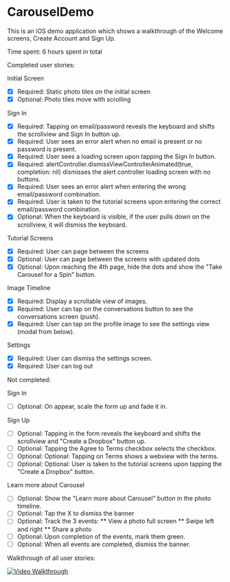 # CarouselDemo

This is an iOS demo application which shows a walkthrough of the Welcome screens, Create Account and Sign Up.

Time spent: 6 hours spent in total

Completed user stories:

Initial Screen
* [x] Required: Static photo tiles on the initial screen
* [x] Optional: Photo tiles move with scrolling

Sign In
* [x] Required: Tapping on email/password reveals the keyboard and shifts the scrollview and Sign In button up.
* [x] Required: User sees an error alert when no email is present or no password is present.
* [x] Required: User sees a loading screen upon tapping the Sign In button.
* [x] Required: alertController.dismissViewControllerAnimated(true, completion: nil) dismisses the alert controller loading screen with no buttons.
* [x] Required: User sees an error alert when entering the wrong email/password combination.
* [x] Required: User is taken to the tutorial screens upon entering the correct email/password combination.
* [x] Optional: When the keyboard is visible, if the user pulls down on the scrollview, it will dismiss the keyboard.

Tutorial Screens
* [x] Required: User can page between the screens
* [x] Optional: User can page between the screens with updated dots
* [x] Optional: Upon reaching the 4th page, hide the dots and show the "Take Carousel for a Spin" button.

Image Timeline
* [x] Required: Display a scrollable view of images.
* [x] Required: User can tap on the conversations button to see the conversations screen (push).
* [x] Required: User can tap on the profile image to see the settings view (modal from below).

Settings
* [x] Required: User can dismiss the settings screen.
* [x] Required: User can log out

Not completed:

Sign In
* [ ] Optional: On appear, scale the form up and fade it in.

Sign Up
* [ ] Optional: Tapping in the form reveals the keyboard and shifts the scrollview and "Create a Dropbox" button up.
* [ ] Optional: Tapping the Agree to Terms checkbox selects the checkbox.
* [ ] Optional: Optional: Tapping on Terms shows a webview with the terms.
* [ ] Optional: Optional: User is taken to the tutorial screens upon tapping the "Create a Dropbox" button.

Learn more about Carousel
* [ ] Optional: Show the "Learn more about Carousel" button in the photo timeline.
* [ ] Optional: Tap the X to dismiss the banner
* [ ] Optional: Track the 3 events:
** View a photo full screen
** Swipe left and right
** Share a photo
* [ ] Optional: Upon completion of the events, mark them green.
* [ ] Optional: When all events are completed, dismiss the banner.

Walkthrough of all user stories:

[![Video Walkthrough](CarouselDemo.gif)](CarouselDemo.mov)


